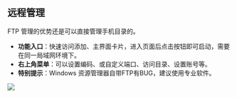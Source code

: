 ## 远程管理
FTP 管理的优势还是可以直接管理手机目录的。

* **功能入口**：快速访问添加、主界面卡片，进入页面后点击按钮即可启动，需要在同一局域网环境下。
* **右上角菜单**：可以设置编码、或自定义端口、访问目录、设置账号等。
* **特别提示**：Windows 资源管理器自带FTP有BUG，建议使用专业软件。


![](http://ww1.sinaimg.cn/large/6b1dd0a7ly1fzrbkkjrsmj20u00sa0wl.jpg)
